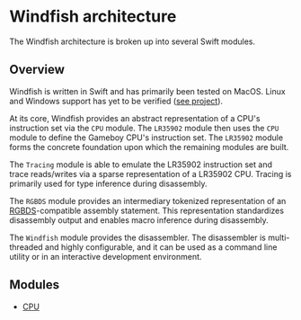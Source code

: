 # Windfish architecture

The Windfish architecture is broken up into several Swift modules.

## Overview

Windfish is written in Swift and has primarily been tested on MacOS.
Linux and Windows support has yet to be verified ([see project](https://github.com/jverkoey/windfish/projects/5)).

At its core, Windfish provides an abstract representation of a CPU's instruction set via the `CPU` module.
The `LR35902` module then uses the `CPU` module to define the Gameboy CPU's instruction set.
The `LR35902` module forms the concrete foundation upon which the remaining modules are built.

The `Tracing` module is able to emulate the LR35902 instruction set and trace reads/writes via a sparse representation of a LR35902 CPU.
Tracing is primarily used for type inference during disassembly.

The `RGBDS` module provides an intermediary tokenized representation of an [RGBDS](https://github.com/gbdev/rgbds)-compatible assembly statement.
This representation standardizes disassembly output and enables macro inference during disassembly.

The `Windfish` module provides the disassembler.
The disassembler is multi-threaded and highly configurable, and it can be used as a command line utility or in an interactive development environment.

## Modules

- [CPU](CPU.md)
